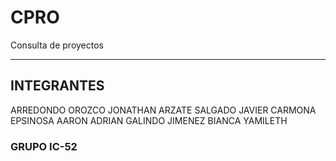 # CPRO
Consulta de proyectos
***

## INTEGRANTES

ARREDONDO OROZCO JONATHAN
ARZATE SALGADO JAVIER
CARMONA EPSINOSA AARON ADRIAN
GALINDO JIMENEZ BIANCA YAMILETH
### GRUPO IC-52
